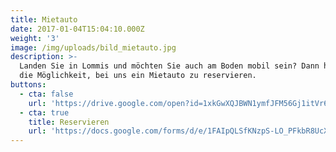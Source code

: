 ```yaml
---
title: Mietauto
date: 2017-01-04T15:04:10.000Z
weight: '3'
image: /img/uploads/bild_mietauto.jpg
description: >-
  Landen Sie in Lommis und möchten Sie auch am Boden mobil sein? Dann haben Sie
  die Möglichkeit, bei uns ein Mietauto zu reservieren.
buttons:
  - cta: false
    url: 'https://drive.google.com/open?id=1xkGwXQJBWN1ymfJFM56Gj1itVr6gIP8e'
  - cta: true
    title: Reservieren
    url: 'https://docs.google.com/forms/d/e/1FAIpQLSfKNzpS-LO_PFkbR8UcXd2bBl2Rf8Sb4JOitPKNzs5o4n1JPA/viewform'
---
```

